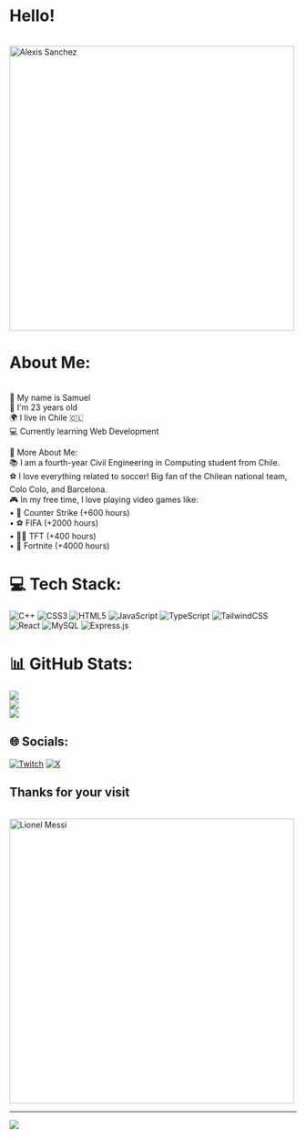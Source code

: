 # Hello!
<br><img src="https://www.ligafutbol.net/wp-content/2018/01/Alexis-Sanchez-saludando.jpg" alt="Alexis Sanchez" width="500"><br>

# About Me:
<br> 👋 My name is Samuel<br> 🎂 I'm 23 years old<br> 🌍 I live in Chile 🇨🇱<br> 💻 Currently learning Web Development<br>

🌟 More About Me:<br> 📚 I am a fourth-year Civil Engineering in Computing student from Chile.<br> ⚽ I love everything related to soccer! Big fan of the Chilean national team, Colo Colo, and Barcelona.<br> 🎮 In my free time, I love playing video games like:<br> • 🔫 Counter Strike (+600 hours)<br> • ⚽ FIFA (+2000 hours)<br> • 🧙‍♂️ TFT (+400 hours)<br> • 🌌 Fortnite (+4000 hours)<br>

# 💻 Tech Stack:
![C++](https://img.shields.io/badge/c++-%2300599C.svg?style=for-the-badge&logo=c%2B%2B&logoColor=white) ![CSS3](https://img.shields.io/badge/css3-%231572B6.svg?style=for-the-badge&logo=css3&logoColor=white) ![HTML5](https://img.shields.io/badge/html5-%23E34F26.svg?style=for-the-badge&logo=html5&logoColor=white) ![JavaScript](https://img.shields.io/badge/javascript-%23323330.svg?style=for-the-badge&logo=javascript&logoColor=%23F7DF1E) ![TypeScript](https://img.shields.io/badge/typescript-%23007ACC.svg?style=for-the-badge&logo=typescript&logoColor=white) ![TailwindCSS](https://img.shields.io/badge/tailwindcss-%2338B2AC.svg?style=for-the-badge&logo=tailwind-css&logoColor=white) ![React](https://img.shields.io/badge/react-%2320232a.svg?style=for-the-badge&logo=react&logoColor=%2361DAFB) ![MySQL](https://img.shields.io/badge/mysql-4479A1.svg?style=for-the-badge&logo=mysql&logoColor=white) ![Express.js](https://img.shields.io/badge/express.js-%23404d59.svg?style=for-the-badge&logo=express&logoColor=%2361DAFB)
# 📊 GitHub Stats:
![](https://github-readme-stats.vercel.app/api?username=SamuelSotomayor1&theme=github_dark&hide_border=false&include_all_commits=false&count_private=false)<br/>
![](https://github-readme-streak-stats.herokuapp.com/?user=SamuelSotomayor1&theme=github_dark&hide_border=false)<br/>
![](https://github-readme-stats.vercel.app/api/top-langs/?username=SamuelSotomayor1&theme=github_dark&hide_border=false&include_all_commits=false&count_private=false&layout=compact)

## 🌐 Socials:
[![Twitch](https://img.shields.io/badge/Twitch-%239146FF.svg?logo=Twitch&logoColor=white)](https://twitch.tv/goaal11) [![X](https://img.shields.io/badge/X-black.svg?logo=X&logoColor=white)](https://x.com/Goal11_YT) 

## Thanks for your visit
<br><img src="https://img2.rtve.es/i/?w=1600&i=1421881570718.jpg" alt="Lionel Messi" width="500"><br>

---
[![](https://visitcount.itsvg.in/api?id=SamuelSotomayor1&icon=0&color=3)](https://visitcount.itsvg.in)

<!-- Proudly created with GPRM ( https://gprm.itsvg.in ) -->
